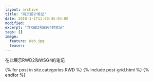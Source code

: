 ```yaml
---
layout: archive
title: "网页设计笔记"
date: 2018-1-1T11:40:45-04:00
modified:
excerpt: "含RWD2和WSG4的笔记"
tags: []
image: 
  feature: Web.jpg
  teaser:
---
```


在此展示RWD2和WSG4的笔记

<div class="tiles">
{% for post in site.categories.RWD %}
  {% include post-grid.html %}
{% endfor %}
</div><!-- /.tiles 把所有categories 有 RWD 的列出来-->